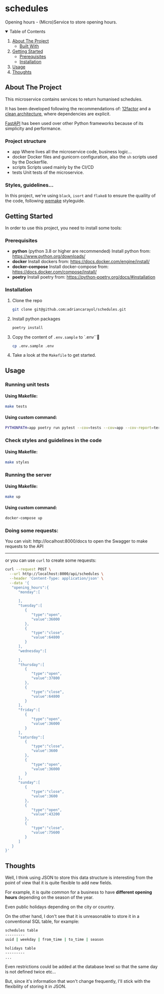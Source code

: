 # schedules
Opening hours - (Micro)Service to store opening hours.

<!-- TABLE OF CONTENTS -->
<details open="open">
  <summary>Table of Contents</summary>
  <ol>
    <li>
      <a href="#about-the-project">About The Project</a>
      <ul>
        <li><a href="#built-with">Built With</a></li>
      </ul>
    </li>
    <li>
      <a href="#getting-started">Getting Started</a>
      <ul>
        <li><a href="#prerequisites">Prerequisites</a></li>
        <li><a href="#installation">Installation</a></li>
      </ul>
    </li>
    <li><a href="#usage">Usage</a></li>
    <li><a href="#thoughts">Thoughts</a></li>
  </ol>
</details>

<!-- ABOUT THE PROJECT -->
## About The Project

This microservice contains services to return humanised schedules.

It has been developed following the recommendations of:
[12factor](https://12factor.net/es/) and a [clean architecture](https://blog.cleancoder.com/uncle-bob/2012/08/13/the-clean-architecture.html), where dependencies are explicit.

[FastAPI](https://fastapi.tiangolo.com/) has been used over other Python frameworks because of its simplicity and performance.

### Project structure

* app
    Where lives all the microservice code, business logic...
* docker
    Docker files and gunicorn configuration, also the `sh` scripts used by the Dockerfile.
* scripts
    Scripts used mainly by the CI/CD
* tests
    Unit tests of the microservice.

### Styles, guidelines...

In this project, we're using `black`, `isort` and `flake8` to ensure the quaility of the code, following
[wemake](https://wemake-python-stylegui.de/en/latest/) styleguide.

## Getting Started

In order to use this project, you need to install some tools:

### Prerequisites
* **python** (python 3.8 or higher are recommended)
    Install python from: https://www.python.org/downloads/
* **docker**
    Install dockers from: https://docs.docker.com/engine/install/
* **docker-compose**
    Install docker-compose from: https://docs.docker.com/compose/install/
* **poetry**
    Install poetry from: https://python-poetry.org/docs/#installation

### Installation
1. Clone the repo
   ```sh
   git clone git@github.com:adriancarayol/schedules.git
   ```
2. Install python packages
   ```sh
   poetry install
   ```
3. Copy the content of `.env.sample` to `.env``
   ```sh
   cp .env.sample .env
   ```
4. Take a look at the `Makefile` to get started.

## Usage

### Running unit tests

#### Using Makefile:
```sh
make tests
```
#### Using custom command:
```sh
PYTHONPATH=app poetry run pytest --cov=tests --cov=app --cov-report=term-missing --cov-config=setup.cfg -vv
```

### Check styles and guidelines in the code
#### Using Makefile:
```sh
make styles
```

### Running the server
#### Using Makefile:
```sh
make up
```
#### Using custom command:
```sh
docker-compose up
```

### Doing some requests:
You can visit: http://localhost:8000/docs to open the Swagger to make requests to the API

****
or you can use `curl` to create some requests:

```sh
curl --request POST \
  --url http://localhost:8000/api/schedules \
  --header 'Content-Type: application/json' \
  --data '{
   "opening_hours":{
      "monday":[
         
      ],
      "tuesday":[
         {
            "type":"open",
            "value":36000
         },
         {
            "type":"close",
            "value":64800
         }
      ],
      "wednesday":[
         
      ],
      "thursday":[
         {
            "type":"open",
            "value":37800
         },
         {
            "type":"close",
            "value":64800
         }
      ],
      "friday":[
         {
            "type":"open",
            "value":36000
         }
      ],
      "saturday":[
         {
            "type":"close",
            "value":3600
         },
         {
            "type":"open",
            "value":36000
         }
      ],
      "sunday":[
         {
            "type":"close",
            "value":3600
         },
         {
            "type":"open",
            "value":43200
         },
         {
            "type":"close",
            "value":75600
         }
      ]
   }
}'
```

## Thoughts
Well, I think using JSON to store this data structure is interesting from the point of view
that it is quite flexible to add new fields.

For example, it is quite common for a business to have **different opening hours**
depending on the season of the year.

Even public holidays depending on the city or country.

On the other hand, I don't see that it is unreasonable to store it in a conventional SQL table, for example:

```sh
schedules table
--------- 
uuid | weekday | from_time | to_time | season 

holidays table
---------
...
```

Even restrictions could be added at the database level so that the same day is not defined twice etc...

But, since it's information that won't change frequently, I'll stick with the flexibility of storing it in JSON.